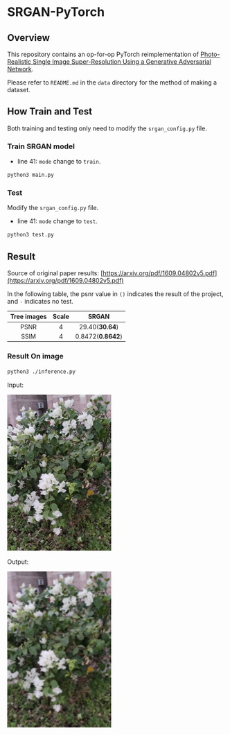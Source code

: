 # SRGAN-PyTorch

## Overview

This repository contains an op-for-op PyTorch reimplementation of [Photo-Realistic Single Image Super-Resolution Using a Generative Adversarial Network](https://arxiv.org/abs/1609.04802v5).


Please refer to `README.md` in the `data` directory for the method of making a dataset.

## How Train and Test

Both training and testing only need to modify the `srgan_config.py` file. 



### Train SRGAN model

- line 41: `mode` change to `train`.

```bash
python3 main.py
```

### Test

Modify the `srgan_config.py` file.

- line 41: `mode` change to `test`.


```bash
python3 test.py
```


## Result

Source of original paper results: [https://arxiv.org/pdf/1609.04802v5.pdf](https://arxiv.org/pdf/1609.04802v5.pdf)

In the following table, the psnr value in `()` indicates the result of the project, and `-` indicates no test.

| Tree images | Scale |       SRGAN        |
|:-----------:|:-----:|:------------------:|
| PSNR        |   4   |  29.40(**30.64**)  |
| SSIM        |   4   |  0.8472(**0.8642**)|


### Result On image
```bash
python3 ./inference.py
```

Input: 

<span align="center"><img width="240" height="360" src="Input/ori1.jpg"/></span>

Output: 

<span align="center"><img width="240" height="360" src="Output/ori1_blurred.jpg"/></span>


```
